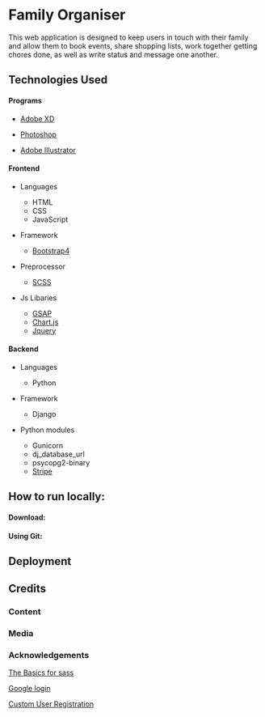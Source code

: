 # Family Organiser

This web application is designed to keep users in touch with their family and allow them to book events, share shopping lists, work together getting chores done, as well as write status and message one another.

## Technologies Used

#### Programs

- [Adobe XD](https://www.adobe.com/products/xd.html)

- [Photoshop](https://jquery.com)

- [Adobe Illustrator](https://www.adobe.com/uk/products/illustrator.html)

#### Frontend

- Languages
    - HTML
    - CSS
    - JavaScript

- Framework
    - [Bootstrap4](https://getbootstrap.com/)

- Preprocessor
    - [SCSS](https://sass-lang.com/)

- Js Libaries
    - [GSAP](https://greensock.com/)
    - [Chart.js](https://www.chartjs.org/)
    - [Jquery](https://jquery.com/)


#### Backend

- Languages
    - Python

- Framework
    - Django

- Python modules
    - Gunicorn
    - dj_database_url
    - psycopg2-binary
    - [Stripe]()

## How to run locally:

#### Download:

#### Using Git:

## Deployment

## Credits

### Content

### Media

### Acknowledgements

[The Basics for sass](https://www.youtube.com/watch?v=Zz6eOVaaelI&t=651s)

[Google login](https://www.youtube.com/watch?v=ZTBexYIIOP8&t=333s)

[Custom User Registration](https://www.youtube.com/watch?v=66l9b2QrBR8)
